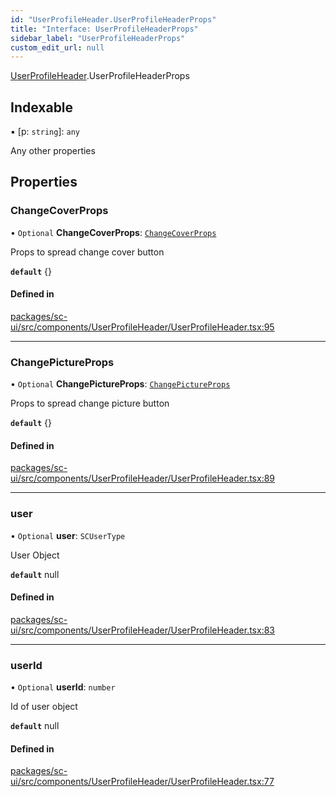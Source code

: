 ```yaml
---
id: "UserProfileHeader.UserProfileHeaderProps"
title: "Interface: UserProfileHeaderProps"
sidebar_label: "UserProfileHeaderProps"
custom_edit_url: null
---
```


[UserProfileHeader](../modules/UserProfileHeader).UserProfileHeaderProps

## Indexable

▪ [p: `string`]: `any`

Any other properties

## Properties

### ChangeCoverProps

• `Optional` **ChangeCoverProps**: [`ChangeCoverProps`](ChangeCover.ChangeCoverProps)

Props to spread change cover button

**`default`** {}

#### Defined in

[packages/sc-ui/src/components/UserProfileHeader/UserProfileHeader.tsx:95](https://github.com/selfcommunity/community-ui/blob/7f26f69/packages/sc-ui/src/components/UserProfileHeader/UserProfileHeader.tsx#L95)

___

### ChangePictureProps

• `Optional` **ChangePictureProps**: [`ChangePictureProps`](ChangePicture.ChangePictureProps)

Props to spread change picture button

**`default`** {}

#### Defined in

[packages/sc-ui/src/components/UserProfileHeader/UserProfileHeader.tsx:89](https://github.com/selfcommunity/community-ui/blob/7f26f69/packages/sc-ui/src/components/UserProfileHeader/UserProfileHeader.tsx#L89)

___

### user

• `Optional` **user**: `SCUserType`

User Object

**`default`** null

#### Defined in

[packages/sc-ui/src/components/UserProfileHeader/UserProfileHeader.tsx:83](https://github.com/selfcommunity/community-ui/blob/7f26f69/packages/sc-ui/src/components/UserProfileHeader/UserProfileHeader.tsx#L83)

___

### userId

• `Optional` **userId**: `number`

Id of user object

**`default`** null

#### Defined in

[packages/sc-ui/src/components/UserProfileHeader/UserProfileHeader.tsx:77](https://github.com/selfcommunity/community-ui/blob/7f26f69/packages/sc-ui/src/components/UserProfileHeader/UserProfileHeader.tsx#L77)
